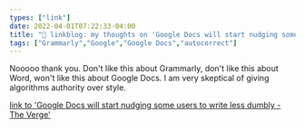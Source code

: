 ```yaml
---
types: ["link"]
date: 2022-04-01T07:22:33-04:00
title: "🔗 linkblog: my thoughts on 'Google Docs will start nudging some users to write less dumbly - The Verge'"
tags: ["Grammarly","Google","Google Docs","autocorrect"]
---
```

Nooooo thank you. Don't like this about Grammarly, don't like this about Word, won't like this about Google Docs. I am very skeptical of giving algorithms authority over style.
 
[link to 'Google Docs will start nudging some users to write less dumbly - The Verge'](https://www.theverge.com/2022/4/1/23005972/google-docs-assisting-writing-active-voice-concise-inclusive-language-inappropriate-words)
